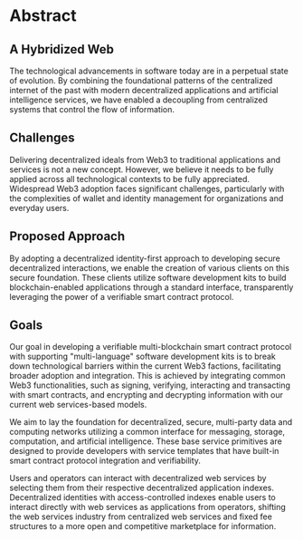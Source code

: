 # Abstract

## A Hybridized  Web  
The technological advancements in software today are in a perpetual state of evolution. By combining the foundational patterns of the centralized internet of the past with modern decentralized applications and artificial intelligence services, we have enabled a decoupling from centralized systems that control the flow of information.

## Challenges
Delivering decentralized ideals from Web3 to traditional applications and services is not a new concept. However, we believe it needs to be fully applied across all technological contexts to be fully appreciated. Widespread Web3 adoption faces significant challenges, particularly with the complexities of wallet and identity management for organizations and everyday users.

## Proposed Approach
By adopting a decentralized identity-first approach to developing secure decentralized interactions, we enable the creation of various clients on this secure foundation. These clients utilize software development kits to build blockchain-enabled applications through a standard interface, transparently leveraging the power of a verifiable smart contract protocol.

## Goals
Our goal in developing a verifiable multi-blockchain smart contract protocol with supporting "multi-language" software development kits is to break down technological barriers within the current Web3 factions, facilitating broader adoption and integration. This is achieved by integrating common Web3 functionalities, such as signing, verifying, interacting and transacting with smart contracts, and encrypting and decrypting information with our current web services-based models.

We aim to lay the foundation for decentralized, secure, multi-party data and computing networks utilizing a common interface for messaging, storage, computation, and artificial intelligence. These base service primitives are designed to provide developers with service templates that have built-in smart contract protocol integration and verifiability.

Users and operators can interact with decentralized web services by selecting them from their respective decentralized application indexes. Decentralized identities with access-controlled indexes enable users to interact directly with web services as applications from operators, shifting the web services industry from centralized web services and fixed fee structures to a more open and competitive marketplace for information.
